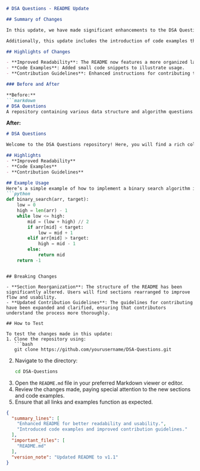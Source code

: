 ```markdown
# DSA Questions - README Update

## Summary of Changes

In this update, we have made significant enhancements to the DSA Questions repository by refining the README.md file. The primary goal of these changes is to improve the clarity and accessibility of information for users and contributors. By providing better structure and more detailed explanations, we aim to enhance the overall user experience, making it easier for newcomers to navigate the repository and understand its purpose.

Additionally, this update includes the introduction of code examples that demonstrate how to effectively use some of the data structures and algorithms included in the repository. This not only aids in practical understanding but also encourages users to engage with the content more interactively.

## Highlights of Changes

- **Improved Readability**: The README now features a more organized layout with clearly defined sections.
- **Code Examples**: Added small code snippets to illustrate usage.
- **Contribution Guidelines**: Enhanced instructions for contributing to the repository, making it easier for developers to participate.

### Before and After

**Before:**
```markdown
# DSA Questions
A repository containing various data structure and algorithm questions.
```

**After:**
```markdown
# DSA Questions

Welcome to the DSA Questions repository! Here, you will find a rich collection of data structure and algorithm questions designed to enhance your coding skills.

## Highlights
- **Improved Readability**
- **Code Examples**
- **Contribution Guidelines**

## Example Usage
Here’s a simple example of how to implement a binary search algorithm in Python:
```python
def binary_search(arr, target):
    low = 0
    high = len(arr) - 1
    while low <= high:
        mid = (low + high) // 2
        if arr[mid] < target:
            low = mid + 1
        elif arr[mid] > target:
            high = mid - 1
        else:
            return mid
    return -1
```
```

## Breaking Changes

- **Section Reorganization**: The structure of the README has been significantly altered. Users will find sections rearranged to improve flow and usability.
- **Updated Contribution Guidelines**: The guidelines for contributing have been expanded and clarified, ensuring that contributors understand the process more thoroughly.

## How to Test

To test the changes made in this update:
1. Clone the repository using:
   ```bash
   git clone https://github.com/yourusername/DSA-Questions.git
   ```
2. Navigate to the directory:
   ```bash
   cd DSA-Questions
   ```
3. Open the `README.md` file in your preferred Markdown viewer or editor.
4. Review the changes made, paying special attention to the new sections and code examples.
5. Ensure that all links and examples function as expected.

```json
{
  "summary_lines": [
    "Enhanced README for better readability and usability.",
    "Introduced code examples and improved contribution guidelines."
  ],
  "important_files": [
    "README.md"
  ],
  "version_note": "Updated README to v1.1"
}
```
```